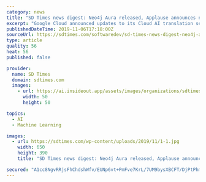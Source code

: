 ```yaml
---
category: news
title: "SD Times news digest: Neo4j Aura released, Applause announces new AI training and testing solution, and AutoML translate now GA"
excerpt: "Google Cloud announced updates to its Cloud AI translation services that include the general availability of AutoML Translation and Advanced features on Translation API. The Translation API will now come with Advanced and Basic Editions. Translation API ..."
publishedDateTime: 2019-11-06T17:18:00Z
sourceUrl: https://sdtimes.com/softwaredev/sd-times-news-digest-neo4j-aura-released-applause-announces-new-ai-training-and-testing-solution-and-automl-translate-now-ga/
type: article
quality: 56
heat: 56
published: false

provider:
  name: SD Times
  domain: sdtimes.com
  images:
    - url: https://ai.insideout.app/assets/images/organizations/sdtimes.com-50x50.jpg
      width: 50
      height: 50

topics:
  - AI
  - Machine Learning

images:
  - url: https://sdtimes.com/wp-content/uploads/2019/11/1-1.jpg
    width: 650
    height: 390
    title: "SD Times news digest: Neo4j Aura released, Applause announces new AI training and testing solution, and AutoML translate now GA"

secured: "A1cc8NgvRRjsFhChdshWfv/EUNp6vt+PmFve7KrL/7UM9bysXBCFT/DjPtPhmbXxDN8SYlW8dNpZz4+IebkLosPukeZNhdi3+uJVSs23tSemqQnxrigCGtnvV/pXZ3uto1xYhsaeH8IEz+7y5XDzQHqdywc1sqN+Mdl5t9C4Mt4ysIAehwH1a4LE0IC4FyW74m4CFt+XPB9YgCOu0KB2wTUW4QRIwjluaK21EJUg5HaIvhN3wNQwhi/+fmYzYE6OQm75sDY8eM9CdZ56fMa2QQ==;pRzwbR4fLbJ9v7Bx0wPZAg=="
---
```


